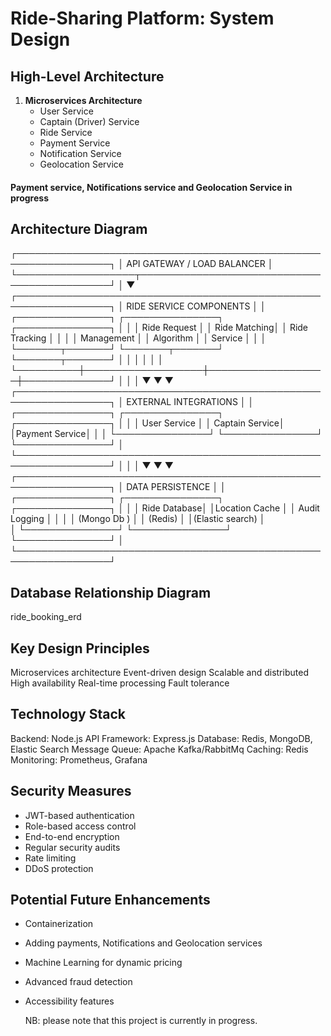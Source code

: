 # Ride-Sharing Platform: System Design

## High-Level Architecture
1. **Microservices Architecture**
   - User Service
   - Captain (Driver) Service
   - Ride Service
   - Payment Service
   - Notification Service
   - Geolocation Service

####  Payment service, Notifications service and Geolocation Service in progress

## Architecture Diagram
┌─────────────────────────────────────────────────────────────────┐
│                     API GATEWAY / LOAD BALANCER                 │
└───────────────────┬─────────────────────────────────────────────┘
                    │
                    ▼
┌─────────────────────────────────────────────────────────────────┐
│                     RIDE SERVICE COMPONENTS                     │
│  ┌───────────────┐   ┌───────────────┐   ┌───────────────┐      │
│  │ Ride Request  │   │  Ride Matching│   │ Ride Tracking │      │
│  │ Management    │   │   Algorithm   │   │   Service     │      │
│  └───────┬───────┘   └───────┬───────┘   └───────┬───────┘      │
│          │                   │                   │              │
└──────────┼───────────────────┼───────────────────┼──────────────┘
           │                   │                   │
           ▼                   ▼                   ▼
┌─────────────────────────────────────────────────────────────────┐
│                      EXTERNAL INTEGRATIONS                      │
│  ┌───────────────┐   ┌───────────────┐   ┌───────────────┐      │
│  │ User Service  │   │ Captain Service│   │Payment Service│      │
│  └───────────────┘   └───────────────┘   └───────────────┘      │
└─────────────────────────────────────────────────────────────────┘
                    │           │           │
                    ▼           ▼           ▼
┌─────────────────────────────────────────────────────────────────┐
│                       DATA PERSISTENCE                          │
│  ┌───────────────┐   ┌───────────────┐   ┌───────────────┐      │
│  │  Ride Database│   │Location Cache │   │ Audit Logging │      │
│  │  (Mongo Db )  │   │   (Redis)     │   │(Elastic search)      │  
│  └───────────────┘   └───────────────┘   └───────────────┘      │
└─────────────────────────────────────────────────────────────────┘

## Database Relationship Diagram
ride_booking_erd

## Key Design Principles
Microservices architecture
Event-driven design
Scalable and distributed
High availability
Real-time processing
Fault tolerance

## Technology Stack
Backend: Node.js
API Framework: Express.js
Database: Redis, MongoDB, Elastic Search
Message Queue: Apache Kafka/RabbitMq
Caching: Redis
Monitoring: Prometheus, Grafana

## Security Measures
- JWT-based authentication
- Role-based access control
- End-to-end encryption
- Regular security audits
- Rate limiting
- DDoS protection

## Potential Future Enhancements
- Containerization
- Adding payments, Notifications and Geolocation services
- Machine Learning for dynamic pricing
- Advanced fraud detection
- Accessibility features

  NB: please note that this project is currently in progress.
